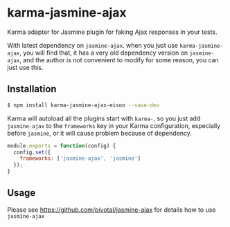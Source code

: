 karma-jasmine-ajax
==========

Karma adapter for Jasmine plugin for faking Ajax responses in your tests.

With latest dependency on `jasmine-ajax`. when you just use `karma-jasmine-ajax`,
you will find that, it has a very old dependency version on `jasmine-ajax`, and
the author is not convenient to modify for some reason, you can just use this.

Installation
------------

```sh
$ npm install karma-jasmine-ajax-eisoo --save-dev
```

Karma will autoload all the plugins start with `karma-`, so you just add `jasmine-ajax` to the `frameworks` key in your Karma configuration, especially before `jasmine`, or it will cause problem because of dependency.

```js
module.exports = function(config) {
  config.set({
    frameworks: ['jasmine-ajax', 'jasmine']
  });
}
```

Usage
-----

Please see https://github.com/pivotal/jasmine-ajax for details how to use `jasmine-ajax`